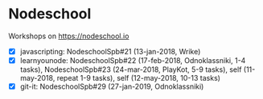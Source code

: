 # Nodeschool
Workshops on https://nodeschool.io

- [x] javascripting: NodeschoolSpb#21 (13-jan-2018, Wrike)
- [x] learnyounode: NodeschoolSpb#22 (17-feb-2018, Odnoklassniki, 1-4 tasks), NodeschoolSpb#23 (24-mar-2018, PlayKot, 5-9 tasks), self (11-may-2018, repeat 1-9 tasks), self (12-may-2018, 10-13 tasks)
- [x] git-it: NodeschoolSpb#29 (27-jan-2019, Odnoklassniki)
